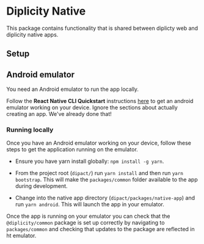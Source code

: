 # Diplicity Native

This package contains functionality that is shared between diplicty web and diplicity native apps.

## Setup

## Android emulator

You need an Android emulator to run the app locally.

Follow the **React Native CLI Quickstart** instructions [here](https://reactnative.dev/docs/environment-setup) to get an android emulator working on your device. Ignore the sections about actually creating an app. We've already done that!

### Running locally

Once you have an Android emulator working on your device, follow these steps to get the application running on the emulator.

* Ensure you have yarn install globally: `npm install -g yarn`.

* From the project root (`dipact/`) run `yarn install` and then run `yarn bootstrap`. This will make the `packages/common` folder available to the app during development.

* Change into the native app directory (`dipact/packages/native-app`) and run `yarn android`. This will launch the app in your emulator.

Once the app is running on your emulator you can check that the `@diplicity/common` package is set up correctly by navigating to `packages/common` and checking that updates to the package are reflected in ht emulator.
